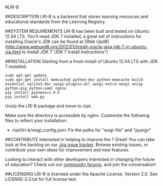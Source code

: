 #LRI-B

##DESCRIPTION
LRI-B is a backend that stores learning resources and educational standards from the Learning Registry.

##SYSTEM REQUIREMENTS
LRI-B has been built and tested on Ubuntu 12.04 LTS. You'll need JDK 7 installed, a great set of instructions for installing Oracle's JDK can be found at [Web Upd8](http://www.webupd8.org/2012/01/install-oracle-java-jdk-7-in-ubuntu-via.html to install JDK 7 "JDK 7 Install Instructions")

##INSTALLATION
Starting from a fresh install of Ubuntu 12.04 LTS with JDK 7 installed:

	sudo apt-get update
	sudo apt-get install memcached python-dev python-memcache build-essential sqlite3-doc uwsgi-plugins-all uwsgi-extra uwsgi unzip python-pip python-yaml nginx
	pip install py2neo==1.4.5
	pip install web.py

Unzip the LRI-B package and move to /opt.

Make sure the directory is accessible by nginx.
Customize the following files to reflect your installation:

- /opt/lri-b/wsgi_config.json: Fix the paths for "wsgi-file" and "pyargv"


##CONTRIBUTE
Interested in helping to improve the ? Great! You can take look at the backlog on our [Jira issue tracker](https://support.inbloom.org "Jira"). Browse existing issues, or contribute your own ideas for improvement and new features.

Looking to interact with other developers interested in changing the future of education? Check out our [community forums](https://forums.inbloom.org/ "Forums"), and join the conversation!

##LICENSING
LRI-B is licensed under the Apache License, Version 2.0. See LICENSE-2.0.txt for full license text.